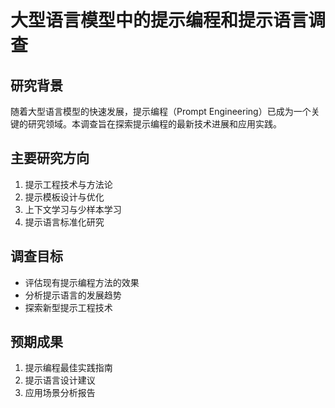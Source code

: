 # 大型语言模型中的提示编程和提示语言调查

## 研究背景

随着大型语言模型的快速发展，提示编程（Prompt Engineering）已成为一个关键的研究领域。本调查旨在探索提示编程的最新技术进展和应用实践。

## 主要研究方向

1. 提示工程技术与方法论
2. 提示模板设计与优化
3. 上下文学习与少样本学习
4. 提示语言标准化研究

## 调查目标

- 评估现有提示编程方法的效果
- 分析提示语言的发展趋势
- 探索新型提示工程技术

## 预期成果

1. 提示编程最佳实践指南
2. 提示语言设计建议
3. 应用场景分析报告